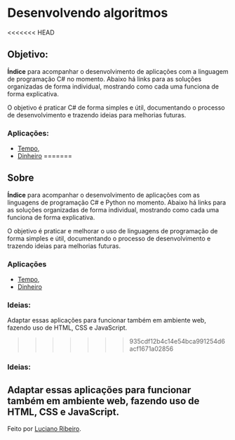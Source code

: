 # Desenvolvendo algoritmos

<<<<<<< HEAD
## Objetivo:
**Índice** para acompanhar o desenvolvimento de aplicações com a linguagem de programação C# no momento.
Abaixo há links para as soluções organizadas de forma individual, mostrando como cada uma funciona de forma explicativa.

O objetivo é praticar C# de forma simples e útil, documentando o processo de desenvolvimento e trazendo ideias para melhorias futuras.

### Aplicações: 

 - [Tempo](https://github.com/LucianoR8/contagem-tempo),
 - [Dinheiro](https://github.com/LucianoR8/separador-dinheiro)
=======
## Sobre
**Índice** para acompanhar o desenvolvimento de aplicações com as linguagens de programação C# e Python no momento.
Abaixo há links para as soluções organizadas de forma individual, mostrando como cada uma funciona de forma explicativa.

O objetivo é praticar e melhorar o uso de linguagens de programação de forma simples e útil, documentando o processo de desenvolvimento e trazendo ideias para melhorias futuras.

### Aplicações

 - [Tempo](https://github.com/LucianoR8/aplicacoes-console/blob/master/codigo-fonte/tempo/README.md),
 - [Dinheiro](https://github.com/LucianoR8/separador-dinheiro)

### Ideias:
Adaptar essas aplicações para funcionar também em ambiente web, fazendo uso de HTML, CSS e JavaScript.
>>>>>>> 935cdf12b4c14e54bca991254d6acf1671a02856

### Ideias:
Adaptar essas aplicações para funcionar também em ambiente web, fazendo uso de HTML, CSS e JavaScript.
---
Feito por [Luciano Ribeiro](https://github.com/LucianoR8).
